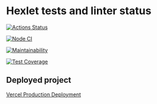 # Hexlet tests and linter status

[![Actions Status](https://github.com/ShirokoMax/frontend-project-lvl3/workflows/hexlet-check/badge.svg)](https://github.com/ShirokoMax/frontend-project-lvl3/actions)

[![Node CI](https://github.com/ShirokoMax/frontend-project-lvl3/actions/workflows/CI.yml/badge.svg)](https://github.com/ShirokoMax/frontend-project-lvl3/actions/workflows/CI.yml)

[![Maintainability](https://api.codeclimate.com/v1/badges/5fd53283b17908760638/maintainability)](https://codeclimate.com/github/ShirokoMax/frontend-project-lvl3/maintainability)

[![Test Coverage](https://api.codeclimate.com/v1/badges/5fd53283b17908760638/test_coverage)](https://codeclimate.com/github/ShirokoMax/frontend-project-lvl3/test_coverage)

## Deployed project

[Vercel Production Deployment](https://frontend-project-lvl3-shirokomax.vercel.app/)
